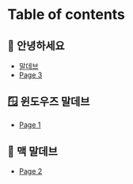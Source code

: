 # Table of contents

## 👋 안녕하세요

* [말데브](README.md)
* [Page 3](undefined/page-3.md)

## 🪟 윈도우즈 말데브

* [Page 1](undefined-1/page-1.md)

## 🍏 맥 말데브

* [Page 2](undefined-2/page-2.md)
